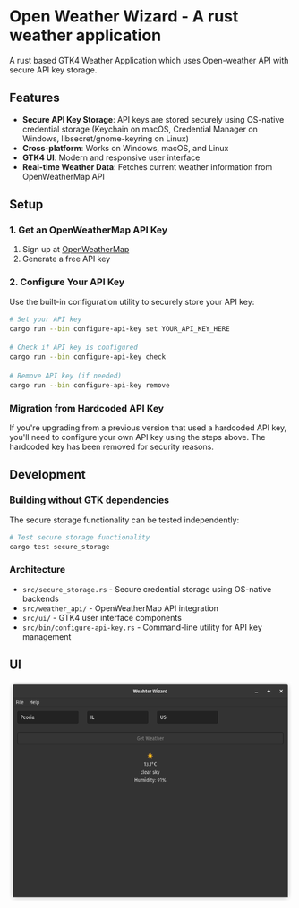 # Open Weather Wizard - A rust weather application

A rust based GTK4 Weather Application which uses Open-weather API with secure API key storage.

## Features

- **Secure API Key Storage**: API keys are stored securely using OS-native credential storage (Keychain on macOS, Credential Manager on Windows, libsecret/gnome-keyring on Linux)
- **Cross-platform**: Works on Windows, macOS, and Linux
- **GTK4 UI**: Modern and responsive user interface
- **Real-time Weather Data**: Fetches current weather information from OpenWeatherMap API

## Setup

### 1. Get an OpenWeatherMap API Key

1. Sign up at [OpenWeatherMap](https://openweathermap.org/api)
2. Generate a free API key

### 2. Configure Your API Key

Use the built-in configuration utility to securely store your API key:

```bash
# Set your API key
cargo run --bin configure-api-key set YOUR_API_KEY_HERE

# Check if API key is configured
cargo run --bin configure-api-key check

# Remove API key (if needed)
cargo run --bin configure-api-key remove
```

### Migration from Hardcoded API Key

If you're upgrading from a previous version that used a hardcoded API key, you'll need to configure your own API key using the steps above. The hardcoded key has been removed for security reasons.

## Development

### Building without GTK dependencies

The secure storage functionality can be tested independently:

```bash
# Test secure storage functionality
cargo test secure_storage
```

### Architecture

- `src/secure_storage.rs` - Secure credential storage using OS-native backends
- `src/weather_api/` - OpenWeatherMap API integration
- `src/ui/` - GTK4 user interface components
- `src/bin/configure-api-key.rs` - Command-line utility for API key management

## UI

![Open Weather Wizard](docs_meta_data/ApplicationUI_v0.1.png)
